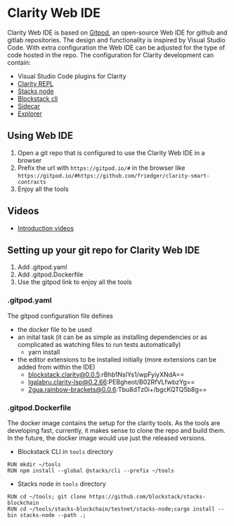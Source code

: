 # Clarity Web IDE

Clarity Web IDE is based on [Gitpod](https://www.gitpod.io/docs/), an open-source Web IDE for github and gitlab repositories. The design and functionality is inspired by Visual Studio Code. With extra configuration the Web IDE can be adjusted for the type of code hosted in the repo. The configuration for Clarity development can contain:

* Visual Studio Code plugins for Clarity
* [Clarity REPL](https://github.com/lgalabru/clarity-repl)
* [Stacks node](https://github.com/blockstack/stacks-blockchain)
* [Blockstack cli](https://github.com/blockstack/cli-blockstack/tree/feature/stacks-2.0-tx)
* [Sidecar](https://github.com/blockstack/stacks-blockchain-sidecar)
* [Explorer](https://github.com/blockstack/explorer)


## Using Web IDE
1. Open a git repo that is configured to use the Clarity Web IDE in a browser
1. Prefix the url with `https://gitpod.io/#` in the browser like `https://gitpod.io/#https://github.com/friedger/clarity-smart-contracts`
1. Enjoy all the tools

## Videos
* [Introduction videos](https://www.youtube.com/playlist?list=PLA5-mLPrLnHpc6WsieRck1_VE03kuvIAh)

## Setting up your git repo for Clarity Web IDE
1. Add .gitpod.yaml
1. Add .gitpod.Dockerfile
1. Use the gitpod link to enjoy all the tools

### .gitpod.yaml
The gitpod configuration file defines 
* the docker file to be used
* an inital task (it can be as simple as installing dependencies or as complicated as watching files to run tests automatically) 
    - yarn install
* the editor extensions to be installed initially (more extensions can be added from within the IDE)
    - blockstack.clarity@0.0.5:rBhb1NsIYs1/wpFyiyXNdA==
    - lgalabru.clarity-lsp@0.2.66:PEBgheot/B02RfVLfwbzYg==
    - 2gua.rainbow-brackets@0.0.6:Tbu8dTz0i+/bgcKQTQ5b8g==
    
### .gitpod.Dockerfile
The docker image contains the setup for the clarity tools. As the tools are developing fast, currently, it makes sense to clone the repo and build them. In the future, the docker image would use just the released versions.

* Blockstack CLI in `tools` directory
```
RUN mkdir ~/tools
RUN npm install --global @stacks/cli --prefix ~/tools
``` 

* Stacks node in `tools` directory
```
RUN cd ~/tools; git clone https://github.com/blockstack/stacks-blockchain
RUN cd ~/tools/stacks-blockchain/testnet/stacks-node;cargo install --bin stacks-node --path .;
```
